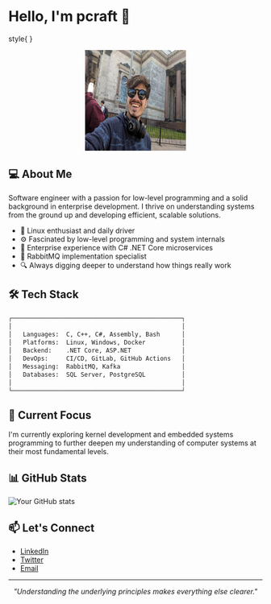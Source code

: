 # Hello, I'm pcraft 👋

style{
}

<div align="center">
  <img src="https://github.com/Framework-Based-Software/icebreaking-pcraft/blob/profile-upload/WhatsApp%20Image%202025-03-15%20at%2021.12.22.jpeg" width="200" height="200" style="border-radius:50;" alt="Profile Image"/>
</div>

## 💻 About Me

Software engineer with a passion for low-level programming and a solid background in enterprise development. I thrive on understanding systems from the ground up and developing efficient, scalable solutions.

- 🐧 Linux enthusiast and daily driver
- ⚙️ Fascinated by low-level programming and system internals
- 🏢 Enterprise experience with C# .NET Core microservices
- 🐰 RabbitMQ implementation specialist
- 🔍 Always digging deeper to understand how things really work

## 🛠️ Tech Stack

```
┌───────────────────────────────────────────────┐
│                                               │
│   Languages:  C, C++, C#, Assembly, Bash      │
│   Platforms:  Linux, Windows, Docker          │
│   Backend:    .NET Core, ASP.NET              │
│   DevOps:     CI/CD, GitLab, GitHub Actions   │
│   Messaging:  RabbitMQ, Kafka                 │
│   Databases:  SQL Server, PostgreSQL          │
│                                               │
└───────────────────────────────────────────────┘
```

## 🔭 Current Focus

I'm currently exploring kernel development and embedded systems programming to further deepen my understanding of computer systems at their most fundamental levels.

## 📊 GitHub Stats

![Your GitHub stats](https://github-readme-stats.vercel.app/api?username=[your-username]&show_icons=true&theme=dark)

## 📫 Let's Connect

- [LinkedIn](https://linkedin.com/in/[your-profile])
- [Twitter](https://twitter.com/[your-handle])
- [Email](mailto:[your-email])

---

<div align="center">
  <i>"Understanding the underlying principles makes everything else clearer."</i>
</div>
